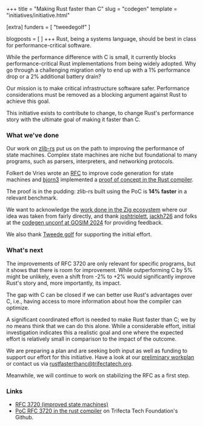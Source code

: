 +++
title = "Making Rust faster than C"
slug = "codegen"
template = "initiatives/initiative.html"

[extra]
funders = [
    "tweedegolf"
]

blogposts = [
]
+++
Rust, being a systems language, should be best in class for performance-critical software. 

While the performance difference with C is small, it currently blocks performance-critical Rust implementations from being widely adopted. Why go through a challenging migration only to end up with a 1% performance drop or a 2% additional battery drain?

Our mission is to make critical infrastructure software safer. Performance considerations must be removed as a blocking argument against Rust to achieve this goal.

This initiative exists to contribute to change, to change Rust's performance story with the ultimate goal of making it faster than C.

### What we've done

Our work on [zlib-rs](/initiatives/data-compression/) put us on the path to improving the performance of state machines. Complex state machines are niche but foundational to many programs, such as parsers, interpreters, and networking protocols.

Folkert de Vries wrote an [RFC](https://github.com/rust-lang/rfcs/pull/3720) to improve code generation for state machines and [bjorn3](https://github.com/bjorn3) implemented a [proof of concept in the Rust compiler](https://github.com/trifectatechfoundation/rust/tree/labeled-match).

The proof is in the pudding: zlib-rs built using the PoC is **14% faster** in a relevant benchmark.

We want to acknowledge the [work done in the Zig ecosystem](https://github.com/ziglang/zig/pull/21257) where our idea was taken from fairly directly, and thank [joshtriplett](https://github.com/joshtriplett), [jackh726](https://github.com/jackh726) and folks at the [codegen unconf at GOSIM 2024](https://hackmd.io/@Q66MPiW4T7yNTKOCaEb-Lw/gosim-unconf-rust-codegen) for providing feedback. 

We also thank [Tweede golf](https://tweedegolf.nl) for supporting the initial effort.

### What's next

The improvements of RFC 3720 are only relevant for specific programs, but it shows that there is room for improvement. While outperforming C by 5% might be unlikely, even a shift from -2% to +2% would significantly improve Rust's story and, more importantly, its impact.

The gap with C can be closed if we can better use Rust's advantages over C, i.e., having access to more information about how the compiler can optimize.

A significant coordinated effort is needed to make Rust faster than C; we by no means think that we can do this alone. While a considerable effort, initial investigation indicates this a realistic goal and one where the expected effort is relatively small in comparison to the impact of the outcome.

We are preparing a plan and are seeking both input as well as funding to support our effort for this initiative. Have a look at our [preliminary workplan](/initiatives/workplans/codegen/) or contact us via [rustfasterthanc@trifectatech.org](mailto:rustfasterthanc@trifectatech.org).

Meanwhile, we will continue to work on stabilizing the RFC as a first step.

### Links

- [RFC 3720 (improved state machines)](https://github.com/rust-lang/rfcs/pull/3720)
- [PoC RFC 3720 in the rust compiler](https://github.com/trifectatechfoundation/rust/tree/labeled-match) on Trifecta Tech Foundation's Github.



